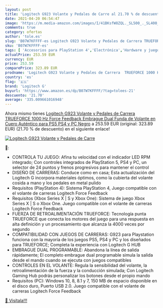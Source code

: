 ```yaml
---
layout: post
title: 'Logitech G923 Volante y Pedales de Carre al 21.70 % de descuento'
date: 2021-04-20 06:54:47
image: 'https://m.media-amazon.com/images/I/41BKsfW8ZQL._SL500_._SL400_.jpg'
comments: true
category: ofertas
author: 'tole.es'
slug: 'B07W7KFFFF-es Logitech G923 Volante y Pedales de Carrera TRUEFORCE 1000...'
sku: 'B07W7KFFFF-es'
tags: [ 'Accesorios para PlayStation 4','Electrónica','Hardware y juegos para PlayStation 4','Informática','Mandos y controles para PlayStation 4','Videojuegos','Volantes para PlayStation 4','logitech g','ps4','ps5', ]
actualPrice: 253.59 EUR
currency: EUR
price: 253.59
comparePrice: 323.89 EUR
prodname: 'Logitech G923 Volante y Pedales de Carrera  TRUEFORCE 1000 Hz Force Feedback  Embrague Dual  Funda de Volante en Cuero Auténtico para PS5  PS4 y PC  Negro'
country: 'es'
flag: '🇪🇸'
brand: 'Logitech G'
buyurl: 'https://www.amazon.es/dp/B07W7KFFFF/?tag=tolees-21'
descuento: '21.70'
average: '335.009661016948'
---
```


Ahora mismo tienes [Logitech G923 Volante y Pedales de Carrera  TRUEFORCE 1000 Hz Force Feedback  Embrague Dual  Funda de Volante en Cuero Auténtico para PS5  PS4 y PC  Negro](https://www.amazon.es/dp/B07W7KFFFF/?tag=tolees-21) a 253.59 EUR (original: 323.89 EUR) (21.70 %  de descuento) en el siguiente enlace!

[![Logitech G923 Volante y Pedales de Carre](https://m.media-amazon.com/images/I/41BKsfW8ZQL._SL500_._SL400_.jpg)](https://www.amazon.es/dp/B07W7KFFFF/?tag=tolees-21)

🔎:

- CONTROLA TU JUEGO: Afina tu velocidad con el indicador LED RPM integrado; Con controles integrados de PlayStation 5, PS4 y PC, un selector de 24 puntos y frenos progresivos para mantener el control
- DISEÑO DE CARRERAS: Conduce como en casa; Esta actualización del Logitech G incorpora materiales óptimos, como la cubierta del volante cosida a mano y los pedales en metal pulido
- Requisitos (PlayStation 4): Sistema PlayStation 4, Juego compatible con el volante de carreras Logitech Force Feedback
- Requisitos (Xbox Series X | S y Xbox One): Sistema de juego Xbox Series X | S o Xbox One. Juego compatible con el volante de carreras Logitech Force Feedback
- FUERZA DE RETROALIMENTACIÓN TRUEFORCE: Tecnología punta TRUEFORCE que conecta los motores del juego para una respuesta en alta definición y un procesamiento que alcanza la 4000 veces por segundo
- COMPATIBILIDAD CON JUEGOS DE CARRERAS: G923 para Playstation funciona con la mayoría de los juegos PS5, PS4 y PC y los diseñados para TRUEFORCE; Completa la experiencia con Logitech G HUB
- EMBRAGUE DUAL PROGRAMABLE: Abandona la línea de salida rápidamente; El completo embrague dual programable simula la salida desde el mando cuando se ejecuta con juegos compatibles
- CONTROLES EN EL VOLANTE: Regula la sensibilidad del volante, la retroalimentación de la fuerza y la conducción simulada; Con Logitech Gaming Hub podrás personalizar los botones desde el propio mando
- Requisitos (PC): Windows 10, 8, 8.1 y 7, 150 MB de espacio disponible en el disco duro, Puerto USB 2.0. Juego compatible con el volante de carreras Logitech Force Feedback

[🛒 Visítala!!!](https://www.amazon.es/dp/B07W7KFFFF/?tag=tolees-21)
